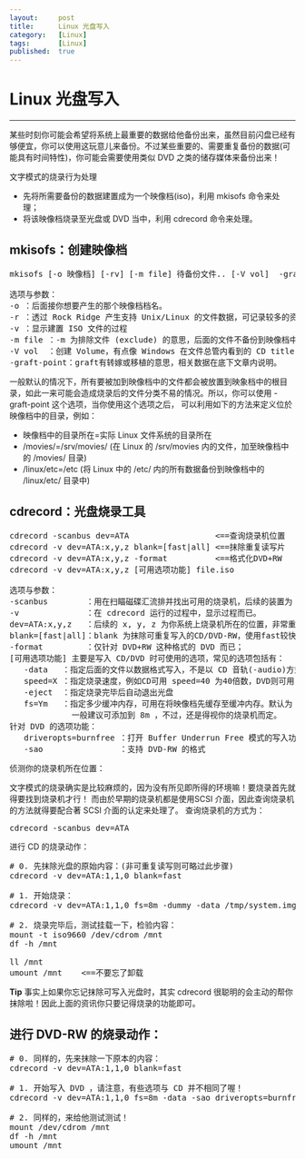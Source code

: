 ```yaml
---
layout:		post
title:		Linux 光盘写入
category:	[Linux]
tags:		[Linux]
published:	true
---
```

# Linux 光盘写入
---

某些时刻你可能会希望将系统上最重要的数据给他备份出来，虽然目前闪盘已经有够便宜，你可以使用这玩意儿来备份。不过某些重要的、需要重复备份的数据(可能具有时间特性)，你可能会需要使用类似 DVD 之类的储存媒体来备份出来！

文字模式的烧录行为处理

* 先将所需要备份的数据建置成为一个映像档(iso)，利用 mkisofs 命令来处理；
* 将该映像档烧录至光盘或 DVD 当中，利用 cdrecord 命令来处理。

<!--break-->

## mkisofs：创建映像档

<pre>
mkisofs [-o 映像档] [-rv] [-m file] 待备份文件.. [-V vol]  -graft-point isodir=systemdir ...

选项与参数：
-o ：后面接你想要产生的那个映像档档名。
-r ：透过 Rock Ridge 产生支持 Unix/Linux 的文件数据，可记录较多的资讯；
-v ：显示建置 ISO 文件的过程
-m file ：-m 为排除文件 (exclude) 的意思，后面的文件不备份到映像档中
-V vol  ：创建 Volume，有点像 Windows 在文件总管内看到的 CD title 的东西
-graft-point：graft有转嫁或移植的意思，相关数据在底下文章内说明。
</pre>

一般默认的情况下，所有要被加到映像档中的文件都会被放置到映象档中的根目录，如此一来可能会造成烧录后的文件分类不易的情况。所以，你可以使用 -graft-point 这个选项，当你使用这个选项之后， 可以利用如下的方法来定义位於映像档中的目录，例如：

* 映像档中的目录所在=实际 Linux 文件系统的目录所在
* /movies/=/srv/movies/ (在 Linux 的 /srv/movies 内的文件，加至映像档中的 /movies/ 目录)
* /linux/etc=/etc (将 Linux 中的 /etc/ 内的所有数据备份到映像档中的 /linux/etc/ 目录中)

## cdrecord：光盘烧录工具

<pre>
cdrecord -scanbus dev=ATA                  &lt;==查询烧录机位置
cdrecord -v dev=ATA:x,y,z blank=[fast|all] &lt;==抹除重复读写片
cdrecord -v dev=ATA:x,y,z -format          &lt;==格式化DVD+RW
cdrecord -v dev=ATA:x,y,z [可用选项功能] file.iso

选项与参数：
-scanbus        ：用在扫瞄磁碟汇流排并找出可用的烧录机，后续的装置为 ATA 介面
-v              ：在 cdrecord 运行的过程中，显示过程而已。
dev=ATA:x,y,z   ：后续的 x, y, z 为你系统上烧录机所在的位置，非常重要！
blank=[fast|all]：blank 为抹除可重复写入的CD/DVD-RW，使用fast较快，all较完整
-format         ：仅针对 DVD+RW 这种格式的 DVD 而已；
[可用选项功能] 主要是写入 CD/DVD 时可使用的选项，常见的选项包括有：
   -data   ：指定后面的文件以数据格式写入，不是以 CD 音轨(-audio)方式写入！
   speed=X ：指定烧录速度，例如CD可用 speed=40 为40倍数，DVD则可用 speed=4 之类
   -eject  ：指定烧录完毕后自动退出光盘
   fs=Ym   ：指定多少缓冲内存，可用在将映像档先缓存至缓冲内存。默认为 4m，
             一般建议可添加到 8m ，不过，还是得视你的烧录机而定。
针对 DVD 的选项功能：
   driveropts=burnfree ：打开 Buffer Underrun Free 模式的写入功能
   -sao                ：支持 DVD-RW 的格式
</pre>

侦测你的烧录机所在位置：

文字模式的烧录确实是比较麻烦的，因为没有所见即所得的环境嘛！要烧录首先就得要找到烧录机才行！ 而由於早期的烧录机都是使用SCSI 介面，因此查询烧录机的方法就得要配合著 SCSI 介面的认定来处理了。 查询烧录机的方式为：

<pre>
cdrecord -scanbus dev=ATA
</pre>

进行 CD 的烧录动作：

<pre>
# 0. 先抹除光盘的原始内容：(非可重复读写则可略过此步骤)
cdrecord -v dev=ATA:1,1,0 blank=fast

# 1. 开始烧录：
cdrecord -v dev=ATA:1,1,0 fs=8m -dummy -data /tmp/system.img

# 2. 烧录完毕后，测试挂载一下，检验内容：
mount -t iso9660 /dev/cdrom /mnt
df -h /mnt

ll /mnt
umount /mnt    &lt;==不要忘了卸载
</pre>

**Tip** 事实上如果你忘记抹除可写入光盘时，其实 cdrecord 很聪明的会主动的帮你抹除啦！因此上面的资讯你只要记得烧录的功能即可。

## 进行 DVD-RW 的烧录动作：

<pre>
# 0. 同样的，先来抹除一下原本的内容：
cdrecord -v dev=ATA:1,1,0 blank=fast

# 1. 开始写入 DVD ，请注意，有些选项与 CD 并不相同了喔！
cdrecord -v dev=ATA:1,1,0 fs=8m -data -sao driveropts=burnfree /tmp/system.img

# 2. 同样的，来给他测试测试！
mount /dev/cdrom /mnt
df -h /mnt
umount /mnt
</pre>
